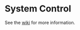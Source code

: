 # System Control

See the [wiki](https://wiki.mars3142.dev/project/maerklin/system_control/start) for more information.